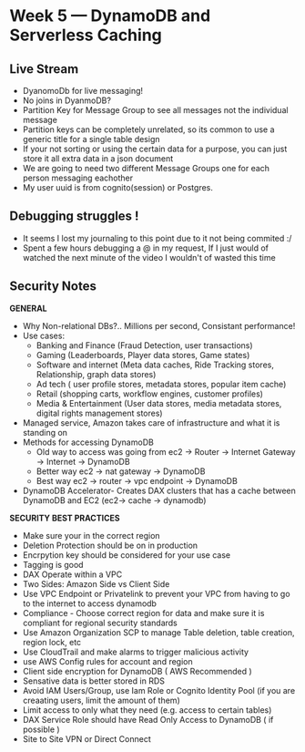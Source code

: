 # Week 5 — DynamoDB and Serverless Caching


## **Live Stream**
- DyanomoDb for live messaging!
- No joins in DyanmoDB?
- Partition Key for Message Group to see all messages not the individual message
- Partition keys can be completely unrelated, so its common to use a generic title for a single table design
- If your not sorting or using the certain data for a purpose, you can just store it all extra data in a json document
- We are going to need two different Message Groups one for each person messaging eachother
- My user uuid is from cognito(session) or Postgres.


## **Debugging struggles !**
- It seems I lost my journaling to this point due to it not being commited :/
- Spent a few hours debugging a @ in my request, If I just would of watched the next minute of the video I wouldn't of wasted this time

## **Security Notes**

**GENERAL**
- Why Non-relational DBs?..  Millions per second, Consistant performance!
- Use cases:
    - Banking and Finance (Fraud Detection, user transactions)
    - Gaming (Leaderboards, Player data stores, Game states)
    - Software and internet (Meta data caches, Ride Tracking stores, Relationship, graph data stores)
    - Ad tech ( user profile stores, metadata stores, popular item cache)
    - Retail (shopping carts, workflow engines, customer profiles)
    - Media & Entertainment (User data stores, media metadata stores, digital rights management stores)
- Managed service, Amazon takes care of infrastructure and what it is standing on
- Methods for accessing DynamoDB
    - Old way to access was going from ec2 -> Router -> Internet Gateway -> Internet -> DynamoDB
    - Better way ec2 -> nat gateway -> DynamoDB
    - Best way ec2 -> router -> vpc endpoint -> DynamoDB
- DynamoDB Accelerator- Creates DAX clusters that has a cache between DynamoDB and EC2 (ec2-> cache -> dynamodb)

**SECURITY BEST PRACTICES**
- Make sure your in the correct region
- Deletion Protection should be on in production
- Encrpytion key should be considered for your use case
- Tagging is good
- DAX Operate within a VPC
- Two Sides: Amazon Side vs Client Side
- Use VPC Endpoint or Privatelink to prevent your VPC from having to go to the internet to access dynamodb
- Compliance - Choose correct region for data and make sure it is compliant for regional security standards
- Use Amazon Organization SCP to manage Table deletion, table creation, region lock, etc
- Use CloudTrail and make alarms to trigger malicious activity
- use AWS Config rules for account and region
- Client side encryption for DynamoDB ( AWS Recommended )
- Sensative data is better stored in RDS
- Avoid IAM Users/Group, use Iam Role or Cognito Identity Pool (if you are creaating users, limit the amount of them)
- Limit access to only what they need (e.g. access to certain tables)
- DAX Service Role should have Read Only Access to DynamoDB ( if possible )
- Site to Site VPN or Direct Connect


